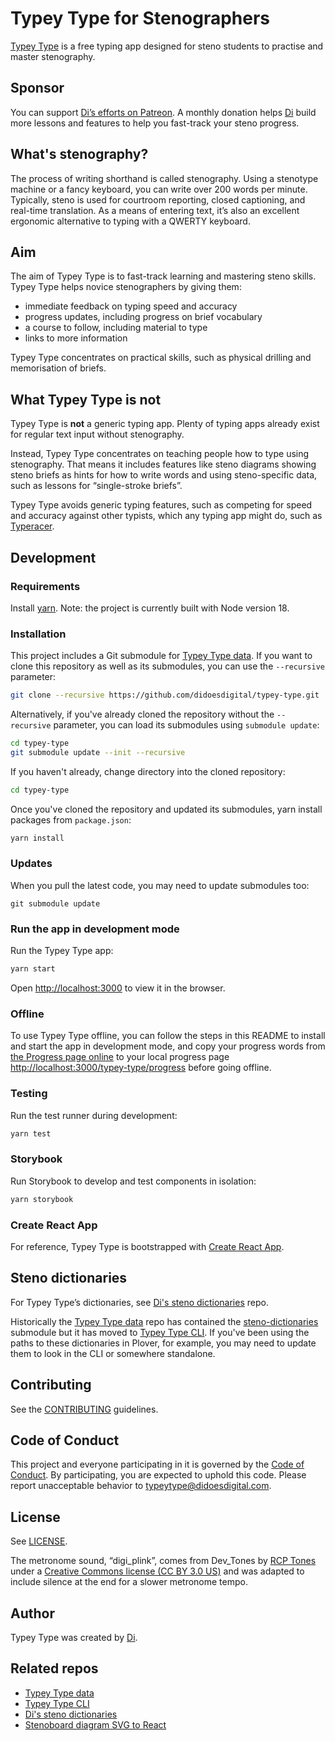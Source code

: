 # Typey Type for Stenographers

[Typey Type](https://didoesdigital.com/typey-type/) is a free typing app designed for steno students to practise and master stenography.

## Sponsor

You can support [Di’s efforts on Patreon](https://www.patreon.com/didoesdigital). A monthly donation helps [Di](https://didoesdigital.com) build more lessons and features to help you fast-track your steno progress.

## What's stenography?

The process of writing shorthand is called stenography. Using a stenotype machine or a fancy keyboard, you can write over 200 words per minute. Typically, steno is used for courtroom reporting, closed captioning, and real-time translation. As a means of entering text, it’s also an excellent ergonomic alternative to typing with a QWERTY keyboard.

## Aim

The aim of Typey Type is to fast-track learning and mastering steno skills. Typey Type helps novice stenographers by giving them:

- immediate feedback on typing speed and accuracy
- progress updates, including progress on brief vocabulary
- a course to follow, including material to type
- links to more information

Typey Type concentrates on practical skills, such as physical drilling and memorisation of briefs.

## What Typey Type is not

Typey Type is **not** a generic typing app. Plenty of typing apps already exist for regular text input without stenography.

Instead, Typey Type concentrates on teaching people how to type using stenography. That means it includes features like steno diagrams showing steno briefs as hints for how to write words and using steno-specific data, such as lessons for “single-stroke briefs”.

Typey Type avoids generic typing features, such as competing for speed and accuracy against other typists, which any typing app might do, such as [Typeracer](https://play.typeracer.com/?universe=steno).

## Development

### Requirements

Install [yarn](https://yarnpkg.com/lang/en/docs/install/). Note: the project is currently built with Node version 18.

### Installation

This project includes a Git submodule for [Typey Type data](https://github.com/didoesdigital/typey-type-data). If you want to clone this repository as well as its submodules, you can use the `--recursive` parameter:

```sh
git clone --recursive https://github.com/didoesdigital/typey-type.git
```

Alternatively, if you've already cloned the repository without the `--recursive` parameter, you can load its submodules using `submodule update`:

```sh
cd typey-type
git submodule update --init --recursive
```

If you haven't already, change directory into the cloned repository:

```sh
cd typey-type
```

Once you've cloned the repository and updated its submodules, yarn install packages from `package.json`:

```sh
yarn install
```

### Updates

When you pull the latest code, you may need to update submodules too:

```
git submodule update
```

### Run the app in development mode

Run the Typey Type app:

```sh
yarn start
```

Open <http://localhost:3000> to view it in the browser.

### Offline

To use Typey Type offline, you can follow the steps in this README to install and start the app in development mode, and copy your progress words from [the Progress page online](https://didoesdigital.com/typey-type/progress) to your local progress page <http://localhost:3000/typey-type/progress> before going offline.

### Testing

Run the test runner during development:

```sh
yarn test
```

### Storybook

Run Storybook to develop and test components in isolation:

```sh
yarn storybook
```

### Create React App

For reference, Typey Type is bootstrapped with [Create React App](https://github.com/facebook/create-react-app).

## Steno dictionaries

For Typey Type’s dictionaries, see [Di's steno dictionaries](https://github.com/didoesdigital/steno-dictionaries) repo.

Historically the [Typey Type data](https://github.com/didoesdigital/typey-type-data) repo has contained the [steno-dictionaries](https://github.com/didoesdigital/steno-dictionaries) submodule but it has moved to [Typey Type CLI](https://github.com/didoesdigital/typey-type-cli). If you've been using the paths to these dictionaries in Plover, for example, you may need to update them to look in the CLI or somewhere standalone.

## Contributing

See the [CONTRIBUTING](./CONTRIBUTING.md) guidelines.

## Code of Conduct

This project and everyone participating in it is governed by the [Code of Conduct](CODE_OF_CONDUCT.md). By participating, you are expected to uphold this code. Please report unacceptable behavior to [typeytype@didoesdigital.com](mailto:typeytype@didoesdigital.com).

## License

See [LICENSE](./LICENSE).

The metronome sound, “digi_plink”, comes from Dev_Tones by [RCP Tones](https://rcptones.com/dev_tones/) under a [Creative Commons license (CC BY 3.0 US)](https://creativecommons.org/licenses/by/3.0/us/legalcode) and was adapted to include silence at the end for a slower metronome tempo.

## Author

Typey Type was created by [Di](https://didoesdigital.com).

## Related repos

- [Typey Type data](https://github.com/didoesdigital/typey-type-data)
- [Typey Type CLI](https://github.com/didoesdigital/typey-type-cli)
- [Di's steno dictionaries](https://github.com/didoesdigital/steno-dictionaries)
- [Stenoboard diagram SVG to React](https://github.com/didoesdigital/typey-type-stenoboard-diagram-svg-to-react)


